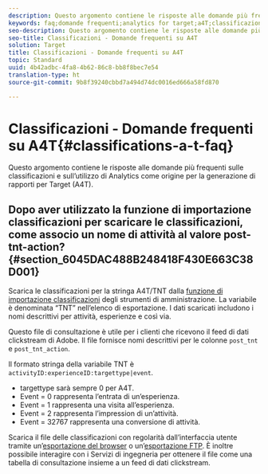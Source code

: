```yaml
---
description: Questo argomento contiene le risposte alle domande più frequenti sulle classificazioni e sull’utilizzo di Analytics come origine per la generazione di rapporti per Target (A4T).
keywords: faq;domande frequenti;analytics for target;a4T;classificazioni;classificazione;importatore di classificazioni;post-tnt-action
seo-description: Questo argomento contiene le risposte alle domande più frequenti sulle classificazioni e sull’utilizzo di Analytics come origine per la generazione di rapporti per Target (A4T).
seo-title: Classificazioni - Domande frequenti su A4T
solution: Target
title: Classificazioni - Domande frequenti su A4T
topic: Standard
uuid: 4b42adbc-4fa8-4b62-86c8-bb8f8bec7e54
translation-type: ht
source-git-commit: 9b8f39240cbbd7a494d74dc0016ed666a58fd870

---
```



# Classificazioni - Domande frequenti su A4T{#classifications-a-t-faq}

Questo argomento contiene le risposte alle domande più frequenti sulle classificazioni e sull’utilizzo di Analytics come origine per la generazione di rapporti per Target (A4T).

## Dopo aver utilizzato la funzione di importazione classificazioni per scaricare le classificazioni, come associo un nome di attività al valore post-tnt-action? {#section_6045DAC488B248418F430E663C38D001}

Scarica le classificazioni per la stringa A4T/TNT dalla [funzione di importazione classificazioni](https://marketing.adobe.com/resources/help/it_IT/reference/c_working_with_saint.html) degli strumenti di amministrazione. La variabile è denominata “TNT” nell’elenco di esportazione. I dati scaricati includono i nomi descrittivi per attività, esperienze e così via.

Questo file di consultazione è utile per i clienti che ricevono il feed di dati clickstream di Adobe. Il file fornisce nomi descrittivi per le colonne `post_tnt` e `post_tnt_action`.

Il formato stringa della variabile TNT è `activityID:experienceID:targettype|event`.

* targettype sarà sempre 0 per A4T.
* Event = 0 rappresenta l’entrata di un’esperienza.
* Event = 1 rappresenta una visita all’esperienza.
* Event = 2 rappresenta l’impression di un’attività.
* Event = 32767 rappresenta una conversione di attività.

Scarica il file delle classificazioni con regolarità dall’interfaccia utente tramite un’[esportazione del browser](https://marketing.adobe.com/resources/help/it_IT/reference/browser_export.html) o un’[esportazione FTP](https://marketing.adobe.com/resources/help/it_IT/reference/ftp_export.html). È inoltre possibile interagire con i Servizi di ingegneria per ottenere il file come una tabella di consultazione insieme a un feed di dati clickstream.

